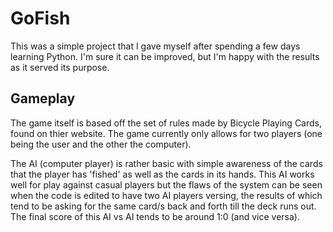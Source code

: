 # GoFish
This was a simple project that I gave myself after spending a few days learning Python. I'm sure it can be improved, but I'm happy with the results as it served its purpose.
## Gameplay
The game itself is based off the set of rules made by Bicycle Playing Cards, found on thier website. The game currently only allows for two players (one being the user and the other the computer).

The AI (computer player) is rather basic with simple awareness of the cards that the player has 'fished' as well as the cards in its hands. This AI works well for play against casual players but the flaws of the system can be seen when the code is edited to have two AI players versing, the results of which tend to be asking for the same card/s back and forth till the deck runs out. The final score of this AI vs AI tends to be around 1:0 (and vice versa).

